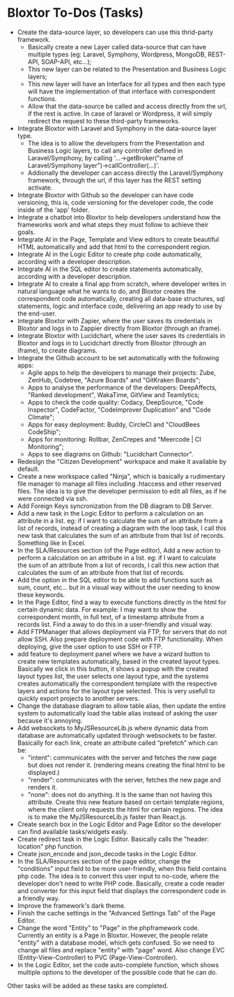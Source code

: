 # Bloxtor To-Dos (Tasks)

- Create the data-source layer, so developers can use this thrid-party framework. 
	+ Basically create a new Layer called data-source that can have multiple types (eg: Laravel, Symphony, Wordpress, MongoDB, REST-API, SOAP-API, etc...);
	+ This new layer can be related to the Presentation and Business Logic layers;
	+ This new layer will have an Interface for all types and then each type will have the implementation of that interface with correspondent functions.
	+ Allow that the data-source be called and access directly from the url, if the rest  is active. In case of laravel or Wordpress, it will simply redirect the request to these third-party frameworks.
- Integrate Bloxtor with Laravel and Symphony in the data-source layer type.
	+ The idea is to allow the developers from the Presentation and Business Logic layers, to call any controller defined in Laravel/Symphony, by calling '...->getBroker("name of Laravel/Symphony layer")->callController(...)'.
	+ Addionally the developer can access directly the Laravel/Symphony framework, through the url, if this layer has the REST setting activate.
- Integrate Bloxtor with Github so the developer can have code versioning, this is, code versioning for the developer code, the code inside of the 'app' folder. 
- Integrate a chatbot into Bloxtor to help developers understand how the frameworks work and what steps they must follow to achieve their goals.
- Integrate AI in the Page, Template and View editors to create beautiful HTML automatically and add that html to the correspondent region.
- Integrate AI in the Logic Editor to create php code automatically, according with a developer description.
- Integrate AI in the SQL editor to create statements automatically, according with a developer description.
- Integrate AI to create a final app from scratch, where developer writes in natural language what he wants to do, and Bloxtor creates the correspondent code automatically, creating all data-base structures, sql statements, logic and interface code, delivering an app ready to use by the end-user.
- Integrate Bloxtor with Zapier, where the user saves its credentials in Bloxtor and logs in to Zappier directly from Bloxtor (through an iframe).
- Integrate Bloxtor with Lucidchart, where the user saves its credentials in Bloxtor and logs in to Lucidchart directly from Bloxtor (through an iframe), to create diagrams.
- Integrate the Github account to be set automatically with the following apps:
	+ Agile apps to help the developers to manage their projects: Zube, ZenHub, Codetree, "Azure Boards" and "GitKraken Boards"; 
	+ Apps to analyse the performance of the developers: DeepAffects, "Ranked development", WakaTime, GitView and Teamlytics; 
	+ Apps to check the code quality: Codacy, DeepSource, "Code Inspector", CodeFactor, "CodeImprover Duplication" and "Code Climate"; 
	+ Apps for easy deployment: Buddy, CircleCI and "CloudBees CodeShip"; 
	+ Apps for monitoring: Rollbar, ZenCrepes and "Meercode | CI Monitoring"; 
	+ Apps to see diagrams on Github: "Lucidchart Connector".
- Redesign the "Citizen Development" workspace and make it available by default.
- Create a new workspace called "Ninja", which is basically a rudimentary file manager to manage all files including .htaccess and other reserved files. The idea is to give the developer permission to edit all files, as if he were connected via ssh.
- Add Foreign Keys syncronization from the DB diagram to DB Server.
- Add a new task in the Logic Editor to perform a calculation on an attribute in a list. eg: if I want to calculate the sum of an attribute from a list of records, instead of creating a diagram with the loop task, I call this new task that calculates the sum of an attribute from that list of records. Something like in Excel.
- In the SLA/Resources section (of the Page editor), Add a new action to perform a calculation on an attribute in a list. eg: if I want to calculate the sum of an attribute from a list of records, I call this new action that calculates the sum of an attribute from that list of records.
- Add the option in the SQL editor to be able to add functions such as sum, count, etc... but in a visual way without the user needing to know these keywords.
- In the Page Editor, find a way to execute functions directly in the html for certain dynamic data. For example: I may want to show the correspondent month, in full text, of a timestamp attribute from a records list. Find a away to do this in a user-friendly and visual way.
- Add FTPManager that allows deployment via FTP, for servers that do not allow SSH. Also prepare deployment code with FTP functionality. When deploying, give the user option to use SSH or FTP.
- add feature to deployment panel where we have a wizard button to create new templates automatically, based in the created layout types. Basically we click in this button, it shows a popup with the created layout types list, the user selects one layout type, and the systems creates automatically the correspondent template with the respective layers and actions for the layout type selected. This is very usefull to quickly export projects to another servers.
- Change the database diagram to allow table alias, then update the entire system to automatically load the table alias instead of asking the user because it's annoying.
- Add websockets to MyJSResourceLib.js where dynamic data from database are automatically updated through websockets to be faster. Basically for each link, create an attribute called “prefetch” which can be:
	+ "intent": communicates with the server and fetches the new page but does not render it. (rendering means creating the final html to be displayed.)
	+ "render": communicates with the server, fetches the new page and renders it.
	+ "none": does not do anything. It is the same than not having this attribute.
	Create this new feature based on certain template regions, where the client only requests the html for certain regions.
	The idea is to make the MyJSResourceLib.js faster than React.js.
- Create search box in the Logic Editor and Page Editor so the developer can find available tasks/widgets easly.
- Create redirect task in the Logic Editor. Basically calls the "header: location" php function.
- Create json_encode and json_decode tasks in the Logic Editor.
- In the SLA/Resources section of the page editor, change the "conditions" input field to be more user-friendly, when this field contains php code. The idea is to convert this user input to no-code, where the developer don't need to write PHP code. Basically, create a code reader and converter for this input field that displays the correspondent code in a friendly way.
- Improve the framework's dark theme.
- Finish the cache settings in the "Advanced Settings Tab" of the Page Editor.
- Change the word "Entity" to "Page" in the phpframework code. Currently an entity is a Page in Bloxtor. However, the people relate "entity" with a database model, which gets confused. So we need to change all files and replace "entity" with "page" word. Also change EVC (Entity-View-Controller) to PVC (Page-View-Controller).
- In the Logic Editor, set the code auto-complete function, which shows multiple options to the developer of the possible code that he can do.

Other tasks will be added as these tasks are completed.

